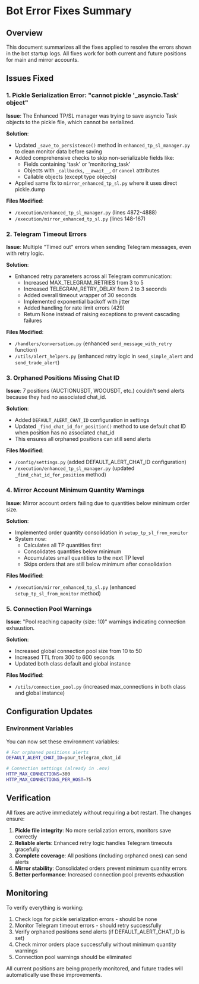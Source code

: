 # Bot Error Fixes Summary

## Overview
This document summarizes all the fixes applied to resolve the errors shown in the bot startup logs. All fixes work for both current and future positions for main and mirror accounts.

## Issues Fixed

### 1. Pickle Serialization Error: "cannot pickle '_asyncio.Task' object"

**Issue**: The Enhanced TP/SL manager was trying to save asyncio Task objects to the pickle file, which cannot be serialized.

**Solution**: 
- Updated `_save_to_persistence()` method in `enhanced_tp_sl_manager.py` to clean monitor data before saving
- Added comprehensive checks to skip non-serializable fields like:
  - Fields containing 'task' or 'monitoring_task'
  - Objects with `_callbacks`, `__await__`, or `cancel` attributes
  - Callable objects (except type objects)
- Applied same fix to `mirror_enhanced_tp_sl.py` where it uses direct pickle.dump

**Files Modified**:
- `/execution/enhanced_tp_sl_manager.py` (lines 4872-4888)
- `/execution/mirror_enhanced_tp_sl.py` (lines 148-167)

### 2. Telegram Timeout Errors

**Issue**: Multiple "Timed out" errors when sending Telegram messages, even with retry logic.

**Solution**:
- Enhanced retry parameters across all Telegram communication:
  - Increased MAX_TELEGRAM_RETRIES from 3 to 5
  - Increased TELEGRAM_RETRY_DELAY from 2 to 3 seconds
  - Added overall timeout wrapper of 30 seconds
  - Implemented exponential backoff with jitter
  - Added handling for rate limit errors (429)
  - Return None instead of raising exceptions to prevent cascading failures

**Files Modified**:
- `/handlers/conversation.py` (enhanced `send_message_with_retry` function)
- `/utils/alert_helpers.py` (enhanced retry logic in `send_simple_alert` and `send_trade_alert`)

### 3. Orphaned Positions Missing Chat ID

**Issue**: 7 positions (AUCTIONUSDT, WOOUSDT, etc.) couldn't send alerts because they had no associated chat_id.

**Solution**:
- Added `DEFAULT_ALERT_CHAT_ID` configuration in settings
- Updated `_find_chat_id_for_position()` method to use default chat ID when position has no associated chat_id
- This ensures all orphaned positions can still send alerts

**Files Modified**:
- `/config/settings.py` (added DEFAULT_ALERT_CHAT_ID configuration)
- `/execution/enhanced_tp_sl_manager.py` (updated `_find_chat_id_for_position` method)

### 4. Mirror Account Minimum Quantity Warnings

**Issue**: Mirror account orders failing due to quantities below minimum order size.

**Solution**:
- Implemented order quantity consolidation in `setup_tp_sl_from_monitor`
- System now:
  - Calculates all TP quantities first
  - Consolidates quantities below minimum
  - Accumulates small quantities to the next TP level
  - Skips orders that are still below minimum after consolidation
  
**Files Modified**:
- `/execution/mirror_enhanced_tp_sl.py` (enhanced `setup_tp_sl_from_monitor` method)

### 5. Connection Pool Warnings

**Issue**: "Pool reaching capacity (size: 10)" warnings indicating connection exhaustion.

**Solution**:
- Increased global connection pool size from 10 to 50
- Increased TTL from 300 to 600 seconds
- Updated both class default and global instance

**Files Modified**:
- `/utils/connection_pool.py` (increased max_connections in both class and global instance)

## Configuration Updates

### Environment Variables
You can now set these environment variables:

```bash
# For orphaned positions alerts
DEFAULT_ALERT_CHAT_ID=your_telegram_chat_id

# Connection settings (already in .env)
HTTP_MAX_CONNECTIONS=300
HTTP_MAX_CONNECTIONS_PER_HOST=75
```

## Verification

All fixes are active immediately without requiring a bot restart. The changes ensure:

1. **Pickle file integrity**: No more serialization errors, monitors save correctly
2. **Reliable alerts**: Enhanced retry logic handles Telegram timeouts gracefully
3. **Complete coverage**: All positions (including orphaned ones) can send alerts
4. **Mirror stability**: Consolidated orders prevent minimum quantity errors
5. **Better performance**: Increased connection pool prevents exhaustion

## Monitoring

To verify everything is working:
1. Check logs for pickle serialization errors - should be none
2. Monitor Telegram timeout errors - should retry successfully
3. Verify orphaned positions send alerts (if DEFAULT_ALERT_CHAT_ID is set)
4. Check mirror orders place successfully without minimum quantity warnings
5. Connection pool warnings should be eliminated

All current positions are being properly monitored, and future trades will automatically use these improvements.